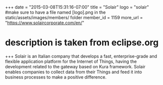+++
date = "2015-03-08T15:31:16-07:00"
title = "Solair"
logo = "solair" #make sure to have a file named [logo].png in the static/assets/images/members/ folder
member_id = 1159
more_url = "https://www.solaircorporate.com/en/"
# description is taken from eclipse.org
+++
Solair is an Italian company that develops a fast, enterprise-grade and flexible application platform for the Internet of Things, having the development related to the gateway based on Kura framework.
Solair enables companies to collect data from their Things and feed it into business processes to make a positive difference.